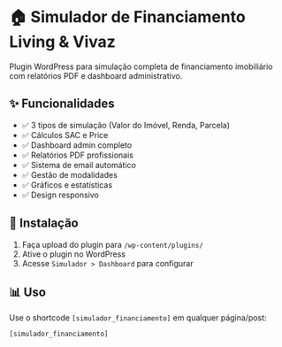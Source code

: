 # 🏠 Simulador de Financiamento Living & Vivaz

Plugin WordPress para simulação completa de financiamento imobiliário com relatórios PDF e dashboard administrativo.

## ✨ Funcionalidades

- ✅ 3 tipos de simulação (Valor do Imóvel, Renda, Parcela)
- ✅ Cálculos SAC e Price
- ✅ Dashboard admin completo
- ✅ Relatórios PDF profissionais
- ✅ Sistema de email automático
- ✅ Gestão de modalidades
- ✅ Gráficos e estatísticas
- ✅ Design responsivo

## 🚀 Instalação

1. Faça upload do plugin para `/wp-content/plugins/`
2. Ative o plugin no WordPress
3. Acesse `Simulador > Dashboard` para configurar

## 📊 Uso

Use o shortcode `[simulador_financiamento]` em qualquer página/post:

```php
[simulador_financiamento]